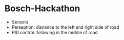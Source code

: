 # Bosch-Hackathon

* Sensors
* Perseption: disnance to the left and right side of road
* PID control: following in the middle of road
